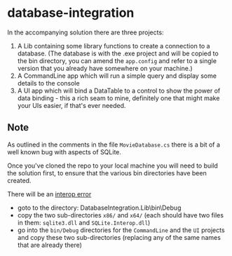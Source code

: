 # database-integration
 
In the accompanying solution there are three projects: 
1. A Lib containing some library functions to create a connection to a database. (The database is with the .exe project and will be copied to the bin directory, you can amend the `app.config` and refer to a single version that you already have somewhere on your machine.)
1. A CommandLine app which will run a simple query and display some details to the console 
1. A UI app which will bind a DataTable to a control to show the power of data binding - this a rich seam to mine, definitely one that might make your UIs easier, if that's ever needed. 

## Note

As outlined in the comments in the file `MovieDatabase.cs` there is a bit of a well known bug with aspects of SQLite. 

Once you've cloned the repo to your local machine you will need to build the solution first, to ensure that the various bin directories have been created. 

There will be an [interop error](https://stackoverflow.com/a/41700451/2902)

* goto to the directory: DatabaseIntegration.Lib\bin\Debug 
* copy the two sub-directories `x86/` and `x64/` (each should have two files in them: `sqlite3.dll` and `SQLite.Interop.dll`) 
* go into the `bin/Debug` directories for the `CommandLine` and the `UI` projects and copy these two sub-directories (replacing any of the same names that are already there)


